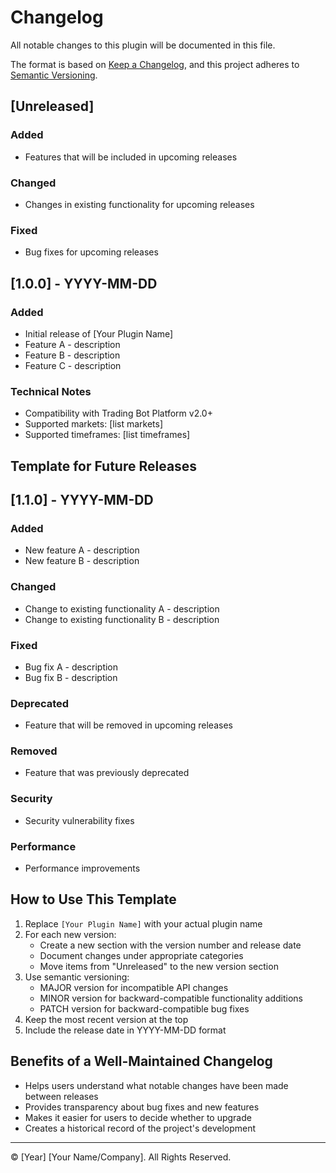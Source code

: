 # Changelog

All notable changes to this plugin will be documented in this file.

The format is based on [Keep a Changelog](https://keepachangelog.com/en/1.0.0/),
and this project adheres to [Semantic Versioning](https://semver.org/spec/v2.0.0.html).

## [Unreleased]

### Added
- Features that will be included in upcoming releases

### Changed
- Changes in existing functionality for upcoming releases

### Fixed
- Bug fixes for upcoming releases

## [1.0.0] - YYYY-MM-DD

### Added
- Initial release of [Your Plugin Name]
- Feature A - description
- Feature B - description
- Feature C - description

### Technical Notes
- Compatibility with Trading Bot Platform v2.0+
- Supported markets: [list markets]
- Supported timeframes: [list timeframes]

## Template for Future Releases

## [1.1.0] - YYYY-MM-DD

### Added
- New feature A - description
- New feature B - description

### Changed
- Change to existing functionality A - description
- Change to existing functionality B - description

### Fixed
- Bug fix A - description
- Bug fix B - description

### Deprecated
- Feature that will be removed in upcoming releases

### Removed
- Feature that was previously deprecated

### Security
- Security vulnerability fixes

### Performance
- Performance improvements

## How to Use This Template

1. Replace `[Your Plugin Name]` with your actual plugin name
2. For each new version:
   - Create a new section with the version number and release date
   - Document changes under appropriate categories
   - Move items from "Unreleased" to the new version section
3. Use semantic versioning:
   - MAJOR version for incompatible API changes
   - MINOR version for backward-compatible functionality additions
   - PATCH version for backward-compatible bug fixes
4. Keep the most recent version at the top
5. Include the release date in YYYY-MM-DD format

## Benefits of a Well-Maintained Changelog

- Helps users understand what notable changes have been made between releases
- Provides transparency about bug fixes and new features
- Makes it easier for users to decide whether to upgrade
- Creates a historical record of the project's development

---

© [Year] [Your Name/Company]. All Rights Reserved.